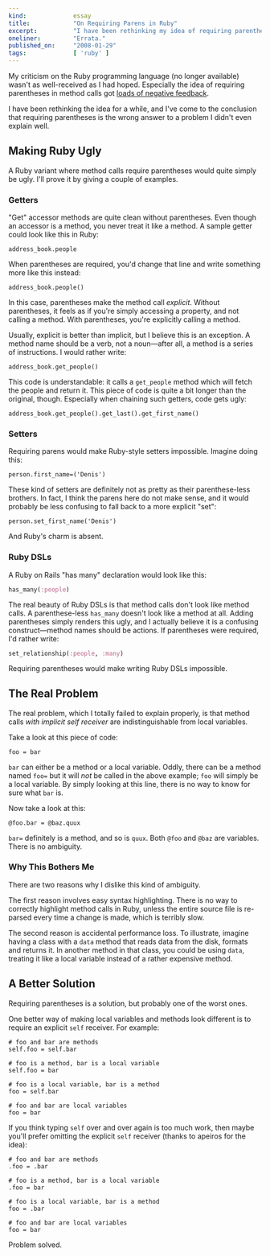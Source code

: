 ```yaml
---
kind:             essay
title:            "On Requiring Parens in Ruby"
excerpt:          "I have been rethinking my idea of requiring parentheses in Ruby for a while, and I've come to the conclusion that requiring them is the wrong answer to a problem I didn't even explain well."
oneliner:         "Errata."
published_on:     "2008-01-29"
tags:             [ 'ruby' ]
---
```


My criticism on the Ruby programming language (no longer available) wasn't as well-received as I had hoped. Especially the idea of requiring parentheses in method calls got [loads of negative feedback](http://reddit.com/r/programming/info/65g1r/comments/).

I have been rethinking the idea for a while, and I've come to the conclusion that requiring parentheses is the wrong answer to a problem I didn't even explain well.

## Making Ruby Ugly

A Ruby variant where method calls require parentheses would quite simply be ugly. I'll prove it by giving a couple of examples.

### Getters

"Get" accessor methods are quite clean without parentheses. Even though an accessor is a method, you never treat it like a method. A sample getter could look like this in Ruby:

<pre><code><span class="n">address_book</span>.<span class="nf">people</span></code></pre>

When parentheses are required, you'd change that line and write something more like this instead:

<pre><code><span class="n">address_book</span>.<span class="nf">people</span>()</code></pre>

In this case, parentheses make the method call *explicit*. Without parentheses, it feels as if you're simply accessing a property, and not calling a method. With parentheses, you're explicitly calling a method.

Usually, explicit is better than implicit, but I believe this is an exception. A method name should be a verb, not a noun—after all, a method is a series of instructions. I would rather write:

<pre><code><span class="n">address_book</span>.<span class="nf">get_people</span>()</code></pre>

This code is understandable: it calls a `get_people` method which will fetch the people and return it. This piece of code is quite a bit longer than the original, though. Especially when chaining such getters, code gets ugly:

<pre><code><span class="n">address_book</span>.<span class="nf">get_people</span>().<span class="nf">get_last</span>().<span class="nf">get_first_name</span>()</code></pre>

### Setters

Requiring parens would make Ruby-style setters impossible. Imagine doing this:

<pre><code><span class="n">person</span>.<span class="nf">first_name=</span>(<span class="s">'Denis'</span>)</code></pre>

These kind of setters are definitely not as pretty as their parenthese-less brothers. In fact, I think the parens here do not make sense, and it would probably be less confusing to fall back to a more explicit "set":

<pre><code><span class="n">person</span>.<span class="nf">set_first_name</span>(<span class="s">'Denis'</span>)</code></pre>

And Ruby's charm is absent.

### Ruby DSLs

A Ruby on Rails "has many" declaration would look like this:

<pre><code><span class="nf">has_many</span>(<span class="ss">:people</span>)</code></pre>

The real beauty of Ruby DSLs is that method calls don't look like method calls. A parenthese-less `has_many` doesn't look like a method at all. Adding parentheses simply renders this ugly, and I actually believe it is a confusing construct—method names should be actions. If parentheses were required, I'd rather write:

<pre><code><span class="nf">set_relationship</span>(<span class="ss">:people</span>, <span class="ss">:many</span>)</code></pre>

Requiring parentheses would make writing Ruby DSLs impossible.

## The Real Problem

The real problem, which I totally failed to explain properly, is that method calls *with implicit self receiver* are indistinguishable from local variables.

Take a look at this piece of code:

	foo = bar

`bar` can either be a method or a local variable. Oddly, there can be a method named `foo=` but it will _not_ be called in the above example; `foo` will simply be a local variable. By simply looking at this line, there is no way to know for sure what `bar` is.

Now take a look at this:

	@foo.bar = @baz.quux

`bar=` definitely is a method, and so is `quux`. Both `@foo` and `@baz` are variables. There is no ambiguity.

### Why This Bothers Me

There are two reasons why I dislike this kind of ambiguity.

The first reason involves easy syntax highlighting. There is no way to correctly highlight method calls in Ruby, unless the entire source file is re-parsed every time a change is made, which is terribly slow.

The second reason is accidental performance loss. To illustrate, imagine having a class with a `data` method that reads data from the disk, formats and returns it. In another method in that class, you could be using `data`, treating it like a local variable instead of a rather expensive method.

## A Better Solution

Requiring parentheses is a solution, but probably one of the worst ones.

One better way of making local variables and methods look different is to require an explicit `self` receiver. For example:

<pre><code><span class="c"># foo and bar are methods</span>
<span class="n">self</span>.<span class="nf">foo</span> = <span class="n">self</span>.<span class="nf">bar</span>

<span class="c"># foo is a method, bar is a local variable</span>
<span class="n">self</span>.<span class="nf">foo</span> = <span class="n">bar</span>

<span class="c"># foo is a local variable, bar is a method</span>
<span class="n">foo</span> = <span class="n">self</span>.<span class="nf">bar</span>

<span class="c"># foo and bar are local variables</span>
<span class="n">foo</span> = <span class="n">bar</span></code></pre>

If you think typing `self` over and over again is too much work, then maybe you'll prefer omitting the explicit `self` receiver (thanks to apeiros for the idea):

<pre><code><span class="c"># foo and bar are methods</span>
.<span class="nf">foo</span> = .<span class="nf">bar</span>

<span class="c"># foo is a method, bar is a local variable</span>
.<span class="nf">foo</span> = <span class="n">bar</span>

<span class="c"># foo is a local variable, bar is a method</span>
<span class="n">foo</span> = .<span class="nf">bar</span>

<span class="c"># foo and bar are local variables</span>
<span class="n">foo</span> = <span class="n">bar</span></code></pre>

Problem solved.
